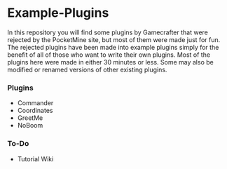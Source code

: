 # Example-Plugins
In this repository you will find some plugins by Gamecrafter that were rejected by the PocketMine site, but most of them were
made just for fun. The rejected plugins have been made into example plugins simply for the benefit of all of those who want to
write their own plugins. Most of the plugins here were made in either 30 minutes or less. Some may also be modified or renamed
versions of other existing plugins.

### Plugins
* Commander
* Coordinates
* GreetMe
* NoBoom

### To-Do
* Tutorial Wiki
